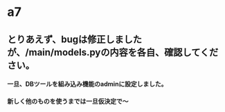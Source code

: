 # a7

## とりあえず、bugは修正しましたが、/main/models.pyの内容を各自、確認してください。

#### 一旦、DBツールを組み込み機能のadminに設定しました。
#### 新しく他のものを使うまでは一旦仮決定で～
